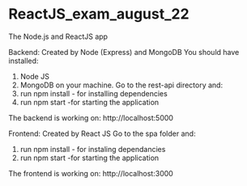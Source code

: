 # ReactJS_exam_august_22

The Node.js and ReactJS app

Backend:
Created by Node (Express) and MongoDB
You should have installed:
1. Node JS
2. MongoDB 
on your machine. 
Go to the rest-api directory and:
1. run npm install - for installing dependencies
2. run npm start -for starting the application

The backend is working on: http://localhost:5000

Frontend:
Created by React JS
Go to the spa folder and:
1. run npm install - for instaling dependancies
2. run npm start -for starting the application

The frontend is working on: http://localhost:3000
